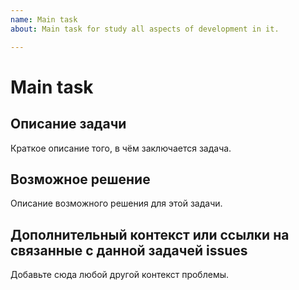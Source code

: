 ```yaml
---
name: Main task
about: Main task for study all aspects of development in it.

---
```


# Main task

## Описание задачи

Краткое описание того, в чём заключается задача.
<!-- Например: добавить систему логгирования. -->

## Возможное решение

Описание возможного решения для этой задачи.
<!-- Например: воспользоваться встроенной системой логирования в библиотеке qt. -->

## Дополнительный контекст или ссылки на связанные с данной задачей issues

Добавьте сюда любой другой контекст проблемы.
